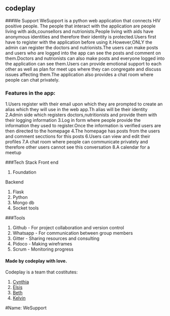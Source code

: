 ## codeplay

###We Support
WeSupport is a python web application that connects HIV positive people. The people that interact with the application are people living with aids,counsellors and nutrionists.People living with aids have anonymous identities and therefore their identity is protected.Users first have to register with the application before using it.However,ONLY the admin can register the doctors and nutrionists.The users can make posts and users who are logged into the app can see the posts and comment on them.Doctors and nutrionists can also make posts and everyone logged into the application can see them.Users can provide emotional support to each other as well as plan for meet ups where they can congregate and discuss issues affecting them.The application also provides a chat room where people can chat privately.


### Features in the app:
1.Users register with their email upon which they are prompted to create an alias which they will use in the web app.Th alias will 
be their identity
2.Admin side which registers doctors,nutritionists and provide them with their logging information
3.Log in form where people provide the information they used to register.Once the information is verified users are then directed to the homepage
4.The homepage has posts from the users and comment secctions for this posts
6.Users can view and edit their profiles
7.A chat room where people can communicate privately and therefore other users cannot see this conversation
8.A calendar for a meetup

 
###Tech Stack
Front end
1. Foundation

Backend
1. Flask
2. Python
3. Mongo db
4. Socket tools

###Tools
1. Github - For project collaboration and version control
2. Whatsapp - For communication between group members
3. Gitter - Sharing resources and consulting
4. Pidoco - Making wireframes
5. Scrum - Monitoring progress

#### Made by codeplay with love.
   Codeplay is a team that costitutes:

1. [Cynthia](https://github.com/misoi)
2. [Elsis](https://github.com/Elsis-Sitati)
3. [Beth](https://github.com/BethMwangi)
4. [Kelvin](https://github.com/kelvinmuchui)



#Name: WeSupport


